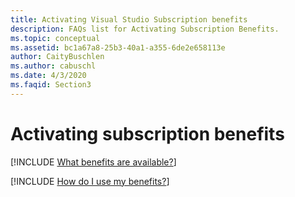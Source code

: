 ```yaml
---
title: Activating Visual Studio Subscription benefits
description: FAQs list for Activating Subscription Benefits.
ms.topic: conceptual
ms.assetid: bc1a67a8-25b3-40a1-a355-6de2e658113e
author: CaityBuschlen
ms.author: cabuschl
ms.date: 4/3/2020
ms.faqid: Section3
---
```


# Activating subscription benefits

[!INCLUDE [What benefits are available?](includes/available-benefits.md)]

[!INCLUDE [How do I use my benefits?](includes/use-benefits.md)]
